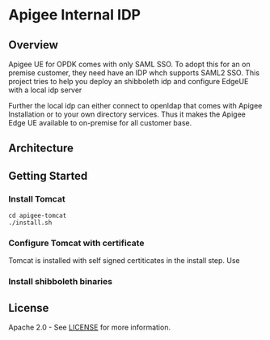 # Apigee Internal IDP

## Overview

Apigee UE for OPDK comes with only SAML SSO. To adopt this for an on premise customer, they need have an IDP whch supports SAML2 SSO. This project tries to help you deploy an shibboleth idp and configure  EdgeUE with a local idp server

Further the local idp can either connect to openldap that comes with Apigee Installation or to your own directory services. Thus it makes the Apigee Edge UE available to on-premise for all customer base.


## Architecture 


## Getting Started


### Install Tomcat

```
cd apigee-tomcat
./install.sh
```


### Configure Tomcat with certificate

Tomcat is installed with self signed certiticates in the install step. Use

### Install shibboleth binaries


## License

Apache 2.0 - See [LICENSE](LICENSE) for more information.